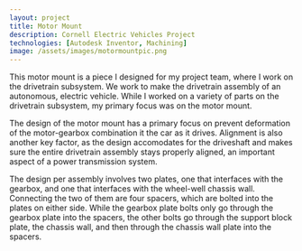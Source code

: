 ```yaml
---
layout: project
title: Motor Mount
description: Cornell Electric Vehicles Project
technologies: [Autodesk Inventor, Machining]
image: /assets/images/motormountpic.png
---
```


This motor mount is a piece I designed for my project team, where I work on the drivetrain subsystem. We work to make the drivetrain assembly of an autonomous, electric vehicle. While I worked on a variety of parts on the drivetrain subsystem, my primary focus was on the motor mount.

The design of the motor mount has a primary focus on prevent deformation of the motor-gearbox combination it the car as it drives. Alignment is also another key factor, as the design accomodates for the driveshaft and makes sure the entire drivetrain assembly stays properly aligned, an important aspect of a power transmission system. 

The design per assembly involves two plates, one that interfaces with the gearbox, and one that interfaces with the wheel-well chassis wall. Connecting the two of them are four spacers, which are bolted into the plates on either side. While the gearbox plate bolts only go through the gearbox plate into the spacers, the other bolts go through the support block plate, the chassis wall, and then through the chassis wall plate into the spacers.